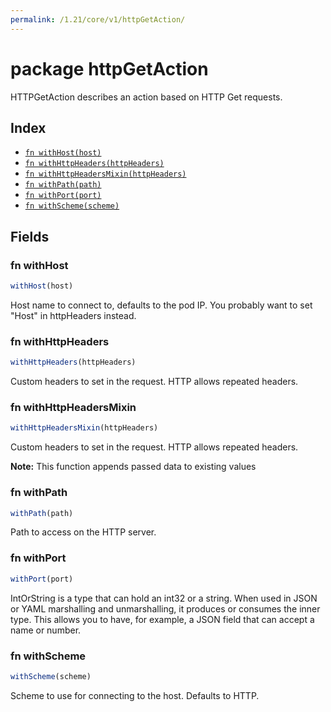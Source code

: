 ```yaml
---
permalink: /1.21/core/v1/httpGetAction/
---
```


# package httpGetAction

HTTPGetAction describes an action based on HTTP Get requests.

## Index

* [`fn withHost(host)`](#fn-withhost)
* [`fn withHttpHeaders(httpHeaders)`](#fn-withhttpheaders)
* [`fn withHttpHeadersMixin(httpHeaders)`](#fn-withhttpheadersmixin)
* [`fn withPath(path)`](#fn-withpath)
* [`fn withPort(port)`](#fn-withport)
* [`fn withScheme(scheme)`](#fn-withscheme)

## Fields

### fn withHost

```ts
withHost(host)
```

Host name to connect to, defaults to the pod IP. You probably want to set "Host" in httpHeaders instead.

### fn withHttpHeaders

```ts
withHttpHeaders(httpHeaders)
```

Custom headers to set in the request. HTTP allows repeated headers.

### fn withHttpHeadersMixin

```ts
withHttpHeadersMixin(httpHeaders)
```

Custom headers to set in the request. HTTP allows repeated headers.

**Note:** This function appends passed data to existing values

### fn withPath

```ts
withPath(path)
```

Path to access on the HTTP server.

### fn withPort

```ts
withPort(port)
```

IntOrString is a type that can hold an int32 or a string.  When used in JSON or YAML marshalling and unmarshalling, it produces or consumes the inner type.  This allows you to have, for example, a JSON field that can accept a name or number.

### fn withScheme

```ts
withScheme(scheme)
```

Scheme to use for connecting to the host. Defaults to HTTP.
